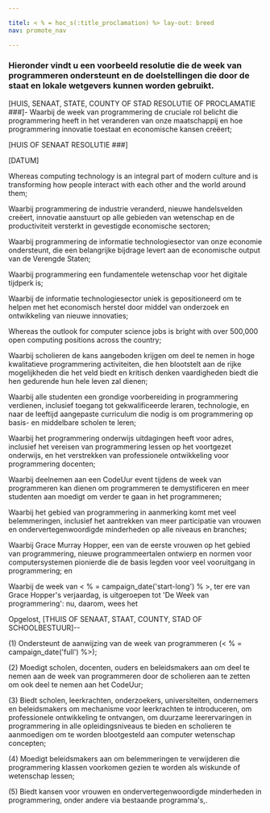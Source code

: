 ```yaml
---

titel: < % = hoc_s(:title_proclamation) %> lay-out: breed
nav: promote_nav

---
```


### Hieronder vindt u een voorbeeld resolutie die de week van programmeren ondersteunt en de doelstellingen die door de staat en lokale wetgevers kunnen worden gebruikt.

  
[HUIS, SENAAT, STATE, COUNTY OF STAD RESOLUTIE OF PROCLAMATIE ###]- Waarbij de week van programmering de cruciale rol belicht die programmering heeft in het veranderen van onze maatschappij en hoe programmering innovatie toestaat en economische kansen creëert;

[HUIS OF SENAAT RESOLUTIE ###]

[DATUM]

Whereas computing technology is an integral part of modern culture and is transforming how people interact with each other and the world around them;

Waarbij programmering de industrie veranderd, nieuwe handelsvelden creëert, innovatie aanstuurt op alle gebieden van wetenschap en de productiviteit versterkt in gevestigde economische sectoren;

Waarbij programmering de informatie technologiesector van onze economie ondersteunt, die een belangrijke bijdrage levert aan de economische output van de Verengde Staten;

Waarbij programmering een fundamentele wetenschap voor het digitale tijdperk is;

Waarbij de informatie technologiesector uniek is gepositioneerd om te helpen met het economisch herstel door middel van onderzoek en ontwikkeling van nieuwe innovaties;

Whereas the outlook for computer science jobs is bright with over 500,000 open computing positions across the country;

Waarbij scholieren de kans aangeboden krijgen om deel te nemen in hoge kwalitatieve programmering activiteiten, die hen blootstelt aan de rijke mogelijkheden die het veld biedt en kritisch denken vaardigheden biedt die hen gedurende hun hele leven zal dienen;

Waarbij alle studenten een grondige voorbereiding in programmering verdienen, inclusief toegang tot gekwalificeerde leraren, technologie, en naar de leeftijd aangepaste curriculum die nodig is om programmering op basis- en middelbare scholen te leren;

Waarbij het programmering onderwijs uitdagingen heeft voor adres, inclusief het vereisen van programmering lessen op het voortgezet onderwijs, en het verstrekken van professionele ontwikkeling voor programmering docenten;

Waarbij deelnemen aan een CodeUur event tijdens de week van programmeren kan dienen om programmeren te demystificeren en meer studenten aan moedigt om verder te gaan in het programmeren;

Waarbij het gebied van programmering in aanmerking komt met veel belemmeringen, inclusief het aantrekken van meer participatie van vrouwen en ondervertegenwoordigde minderheden op alle niveaus en branches;

Waarbij Grace Murray Hopper, een van de eerste vrouwen op het gebied van programmering, nieuwe programmeertalen ontwierp en normen voor computersystemen pionierde die de basis legden voor veel vooruitgang in programmering; en

Waarbij de week van < % = campaign_date('start-long') % >, ter ere van Grace Hopper's verjaardag, is uitgeroepen tot 'De Week van programmering': nu, daarom, wees het

Opgelost, [THUIS OF SENAAT, STAAT, COUNTY, STAD OF SCHOOLBESTUUR]--

(1) Ondersteunt de aanwijzing van de week van programmeren (< % = campaign_date('full') %>);

(2) Moedigt scholen, docenten, ouders en beleidsmakers aan om deel te nemen aan de week van programmeren door de scholieren aan te zetten om ook deel te nemen aan het CodeUur;

(3) Biedt scholen, leerkrachten, onderzoekers, universiteiten, ondernemers en beleidsmakers om mechanisme voor leerkrachten te introduceren, om professionele ontwikkeling te ontvangen, om duurzame leerervaringen in programmering in alle opleidingsniveaus te bieden en scholieren te aanmoedigen om te worden blootgesteld aan computer wetenschap concepten;

(4) Moedigt beleidsmakers aan om belemmeringen te verwijderen die programmering klassen voorkomen gezien te worden als wiskunde of wetenschap lessen;

(5) Biedt kansen voor vrouwen en ondervertegenwoordigde minderheden in programmering, onder andere via bestaande programma's,.